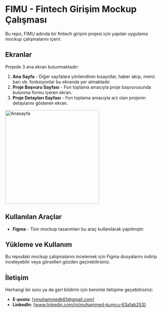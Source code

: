 # FIMU - Fintech Girişim Mockup Çalışması

Bu repo, FIMU adında bir fintech girişim projesi için yapılan uygulama mockup çalışmalarını içerir.

## Ekranlar

Projede 3 ana ekran bulunmaktadır:

1. **Ana Sayfa** - Diğer sayfalara yönlendiren kısayollar, haber akışı, menü barı vb. fonksiyonlar bu ekranda yer almaktadır.
2. **Proje Başvuru Sayfası** - Fon toplama amacıyla proje başvurusunda bulunma formu içeren ekran.
3. **Proje Detayları Sayfası** - Fon toplama amacıyla arz olan projenin detaylarını gösteren ekran.

<img src="https://github.com/user-attachments/assets/5685993e-29a9-4c9f-aa59-acf4fdcb292c" alt="Anasayfa" width="300"/>


## Kullanılan Araçlar

- **Figma** - Tüm mockup tasarımları bu araç kullanılarak yapılmıştır.

## Yükleme ve Kullanım

Bu repodaki mockup çalışmalarını incelemek için Figma dosyalarını indirip inceleyebilir veya görselleri gözden geçirebilirsiniz.

## İletişim

Herhangi bir soru ya da geri bildirim için benimle iletişime geçebilirsiniz:

- **E-posta**: [ymuhammedk61@gmail.com]
- **LinkedIn**: [www.linkedin.com/in/muhammed-kumcu-63a1ab253]
